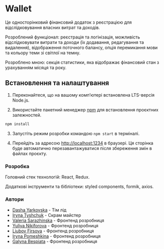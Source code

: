 # Wallet

Це односторінковий фінансовий додаток з реєстрацією для відслідковування власних
витрат та доходів.

Розроблений функціонал: реєстрація та логінізація, можливість відслідковувати
витрати та доходи (їх додавання, редагування та видалення), відображення
поточного балансу, опція перемикання мови та кольору теми зі світлої на темну.

Розроблено мною: секція статистики, яка відображає фінансовий стан з урахуванням
місяця та року.

## Встановлення та налаштування

1. Переконайтеся, що на вашому компʼютері встановлена LTS-версія Node.js.

2. Використайте пакетний менеджер [npm](https://docs.npmjs.com/about-npm) для
   встановлення проєктних залежностей.

```bash
npm install
```

3. Запустіть режим розробки командою `npm start` в терміналі.

4. Перейдіть за адресою [http://localhost:1234](http://localhost:1234) в
   браузері. Ця сторінка буде автоматично перезавантажуватися після збереження
   змін в файлах проєкту.

### Розробка

Головний стек технологій: React, Redux.

Додаткові інструменти та бібліотеки: styled components, formik, axios.

### Автори

- [Dasha Yarkovska](https://github.com/daryark) - Тім лід
- [Iryna Tyshchuk](https://github.com/Iryna-Tyshchuk) - Скрам майстер
- [Valeria Sarazhinska](https://github.com/ValeriaSarazhinska) - Фронтенд
  розробниця
- [Yuliya Nikiforova](https://github.com/YuliiaN) - Фронтенд розробниця
- [Liubov Firsova](https://github.com/Firsache) - Фронтенд розробниця
- [Iryna Pomeshkina](https://github.com/aripluss) - Фронтенд розробниця
- [Galyna Bespiata](https://github.com/GalinaBespiata) - Фронтенд розробниця
